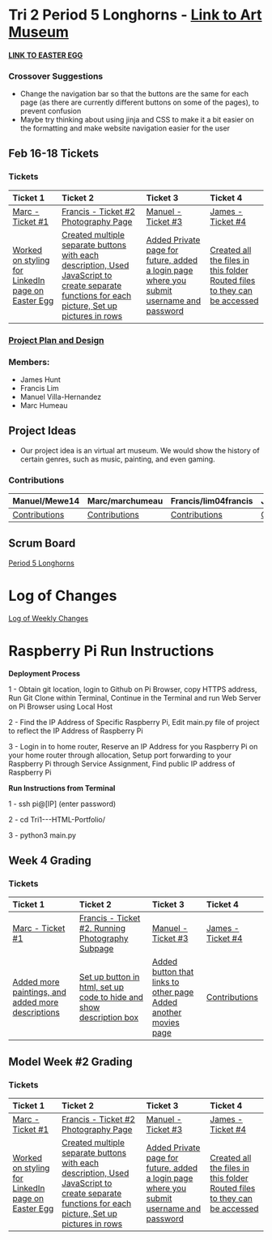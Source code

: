 # Tri 2 Period 5 Longhorns - [Link to Art Museum](http://76.176.107.1/)


#### [LINK TO EASTER EGG](http://76.176.107.1/marc)

### Crossover Suggestions
- Change the navigation bar so that the buttons are the same for each page (as there are currently different buttons on some of the pages), to prevent confusion 
- Maybe try thinking about using jinja and CSS to make it a bit easier on the formatting and make website navigation easier for the user


## Feb 16-18 Tickets 
### Tickets
| Ticket 1  | Ticket 2  | Ticket 3 | Ticket 4  |
| :------------- |:-------------                                |:-----    |:----                                            |
| [Marc - Ticket #1](https://github.com/lim04francis/Tri2---p5longhorns/projects/1#card-53785220)               |[Francis - Ticket #2](https://github.com/lim04francis/Tri2---p5longhorns/projects/1#card-55145327)[ Photography Page](http://76.176.107.1/photography)|[Manuel - Ticket #3](https://github.com/lim04francis/Tri2---p5longhorns/projects/1#card-53785621)|[James - Ticket #4](https://github.com/lim04francis/Tri2---p5longhorns/projects/1#card-53793743)      |
| [Worked on styling for LinkedIn page on Easter Egg](https://github.com/lim04francis/Tri2---p5longhorns/blob/26d566acd2708728b356ce29aa12ef4d5aeadb89/templates/marclinkedin.html#L3-L120)     |[Created multiple separate buttons with each description,](https://github.com/lim04francis/Tri2---p5longhorns/blob/3df21013322bdf6736d22cde01f05c4a8c29e8dc/templates/photography.html#L185-L225)[ Used JavaScript to create separate functions for each picture, ](https://github.com/lim04francis/Tri2---p5longhorns/blob/4c7f5210cdb9c0f972df95f3c09df3f1d6750a49/templates/photography.html#L309-L350)[Set up pictures in rows](https://github.com/lim04francis/Tri2---p5longhorns/blob/7b88445867f79b543adcbdf6771b8ebf7b8f5c6e/templates/photography.html#L246-L304)|[Added Private page for future, added a login page where you submit username and password](https://github.com/lim04francis/Tri2---p5longhorns/blob/04d911884ef52cf2fa1bbd71f00ee346cd609958/templates/login.html#L83-L131) [](https://github.com/lim04francis/Tri2---p5longhorns/blob/58c6a17980ef8a29c46785c8d80f823dbcd379e7/templates/actionmovies.html#L1)      | [Created all the files in this folder](https://github.com/lim04francis/Tri2---p5longhorns/tree/main/templates/Music) [Routed files to they can be accessed](https://github.com/lim04francis/Tri2---p5longhorns/blob/22899867dee6f003a3e1f5b60f7e330725e3c359/main.py#L49-L89) |




### [Project Plan and Design](https://docs.google.com/document/d/17C_nAyFtFvbdhyxUsUb1094QCTnxOj8Qtv0jS7bWbzI/edit?usp=sharing)

### Members:
- James Hunt
- Francis Lim
- Manuel Villa-Hernandez
- Marc Humeau

## Project Ideas
- Our project idea is an virtual art museum. We would show the history of certain genres, such as music, painting, and even gaming.

### Contributions 

| Manuel/Mewe14        | Marc/marchumeau                              |  Francis/lim04francis  | James/Bob1437                                   |
| ------------- |:-------------                                |:-----    |:----                                            |
| [Contributions](https://github.com/Mewe14)               |[Contributions](https://github.com/marchumeau)|[Contributions](https://github.com/lim04francis)|[Contributions](https://github.com/Bob1437)      |


## Scrum Board
[Period 5 Longhorns](https://github.com/lim04francis/Tri2---p5longhorns/projects/1)


# Log of Changes
[Log of Weekly Changes](https://github.com/lim04francis/Tri2---p5longhorns/projects/2)





# Raspberry Pi Run Instructions
   **Deployment Process**
   
   1 - Obtain git location, login to Github on Pi Browser, copy HTTPS address, Run Git Clone within Terminal, Continue in the Terminal and run Web Server on Pi Browser using Local Host
   
   2 - Find the IP Address of Specific Raspberry Pi, Edit main.py file of project to reflect the IP Address of Raspberry Pi
   
   3 - Login in to home router, Reserve an IP Address for you Raspberry Pi on your home router through allocation, Setup port forwarding to your Raspberry Pi through Service Assignment, Find public IP address of Raspberry Pi

   **Run Instructions from Terminal**
   
   1 - ssh pi@[IP] (enter password)
   
   2 - cd Tri1---HTML-Portfolio/
   
   3 - python3 main.py

## Week 4 Grading 
### Tickets
| Ticket 1  | Ticket 2  | Ticket 3 | Ticket 4  |
| :------------- |:-------------                                |:-----    |:----                                            |
| [Marc - Ticket #1](https://github.com/lim04francis/Tri2---p5longhorns/projects/1#card-52605914)               |[Francis - Ticket #2](https://github.com/lim04francis/Tri2---p5longhorns/projects/1#card-52606518)[, Running Photography Subpage](http://76.176.107.1/photography)|[Manuel - Ticket #3](https://github.com/lim04francis/Tri2---p5longhorns/projects/1#card-52607517)|[James - Ticket #4](https://github.com/lim04francis/Tri2---p5longhorns/projects/1#card-52772616)      |
| [Added more paintings,](https://github.com/lim04francis/Tri2---p5longhorns/blob/65b20709bcfd9f6603c30a3241d2870623146cca/templates/cubism.html#L220)[ and added more descriptions](https://github.com/lim04francis/Tri2---p5longhorns/blob/ce63d00e5b3a677b5af804ca4c8636a74d966a77/templates/paintingdescriptions.html#L152)               |[Set up button in html,](https://github.com/lim04francis/Tri2---p5longhorns/blob/fb795bfdf542c032f86516f949e20d80e565c4ef/templates/photography.html#L211)[ set up code to hide and show description box](https://github.com/lim04francis/Tri2---p5longhorns/blob/d0dcd78a4e118dbca119c27fcdecd00c3405ab59/templates/photography.html#L255)|[Added button that links to other page](https://github.com/lim04francis/Tri2---p5longhorns/blob/58c6a17980ef8a29c46785c8d80f823dbcd379e7/templates/Movies.html#L18) [Added another movies page](https://github.com/lim04francis/Tri2---p5longhorns/blob/58c6a17980ef8a29c46785c8d80f823dbcd379e7/templates/actionmovies.html#L1)      | [Contributions](https://github.com/Bob1437)      |
   
## Model Week #2 Grading 
### Tickets
| Ticket 1  | Ticket 2  | Ticket 3 | Ticket 4  |
| :------------- |:-------------                                |:-----    |:----                                            |
| [Marc - Ticket #1](https://github.com/lim04francis/Tri2---p5longhorns/projects/1#card-53785220)               |[Francis - Ticket #2](https://github.com/lim04francis/Tri2---p5longhorns/projects/1#card-53784992)[ Photography Page](http://76.176.107.1/photography)|[Manuel - Ticket #3](https://github.com/lim04francis/Tri2---p5longhorns/projects/1#card-53785621)|[James - Ticket #4](https://github.com/lim04francis/Tri2---p5longhorns/projects/1#card-53793743)      |
| [Worked on styling for LinkedIn page on Easter Egg](https://github.com/lim04francis/Tri2---p5longhorns/blob/26d566acd2708728b356ce29aa12ef4d5aeadb89/templates/marclinkedin.html#L3-L120)     |[Created multiple separate buttons with each description,](https://github.com/lim04francis/Tri2---p5longhorns/blob/3df21013322bdf6736d22cde01f05c4a8c29e8dc/templates/photography.html#L185-L225)[ Used JavaScript to create separate functions for each picture, ](https://github.com/lim04francis/Tri2---p5longhorns/blob/4c7f5210cdb9c0f972df95f3c09df3f1d6750a49/templates/photography.html#L309-L350)[Set up pictures in rows](https://github.com/lim04francis/Tri2---p5longhorns/blob/7b88445867f79b543adcbdf6771b8ebf7b8f5c6e/templates/photography.html#L246-L304)|[Added Private page for future, added a login page where you submit username and password](https://github.com/lim04francis/Tri2---p5longhorns/blob/04d911884ef52cf2fa1bbd71f00ee346cd609958/templates/login.html#L83-L131) [](https://github.com/lim04francis/Tri2---p5longhorns/blob/58c6a17980ef8a29c46785c8d80f823dbcd379e7/templates/actionmovies.html#L1)      | [Created all the files in this folder](https://github.com/lim04francis/Tri2---p5longhorns/tree/main/templates/Music) [Routed files to they can be accessed](https://github.com/lim04francis/Tri2---p5longhorns/blob/22899867dee6f003a3e1f5b60f7e330725e3c359/main.py#L49-L89) |


